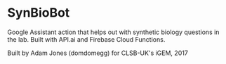 # SynBioBot
Google Assistant action that helps out with synthetic biology questions in the lab. Built with API.ai and Firebase Cloud Functions.

Built by Adam Jones (domdomegg) for CLSB-UK's iGEM, 2017
